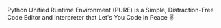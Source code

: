 Python Unified Runtime Environment (PURE) is a Simple, Distraction-Free Code Editor and Interpreter that Let's You Code in Peace ✌️
